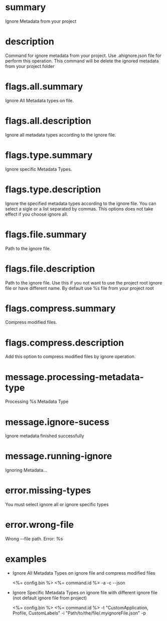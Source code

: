 # summary

Ignore Metadata from your project

# description

Command for ignore metadata from your project. Use .ahignore.json file for perform this operation. This command will be delete the ignored metadata from your project folder

# flags.all.summary

Ignore All Metadata types on file.

# flags.all.description

Ignore all metadata types according to the ignore file.

# flags.type.summary

Ignore specific Metadata Types.

# flags.type.description

Ignore the specified metadata types according to the ignore file. You can select a sigle or a list separated by commas. This options does not take effect if you choose ignore all.

# flags.file.summary

Path to the ignore file.

# flags.file.description

Path to the ignore file. Use this if you not want to use the project root ignore file or have different name. By default use %s file from your project root

# flags.compress.summary

Compress modified files.

# flags.compress.description

Add this option to compress modified files by ignore operation.

# message.processing-metadata-type

Processing %s Metadata Type

# message.ignore-sucess

Ignore metadata finished successfully

# message.running-ignore

Ignoring Metadata...

# error.missing-types

You must select ignore all or ignore specific types

# error.wrong-file

Wrong --file path. Error: %s

# examples

- Ignore All Metadata Types on ignore file and compress modified files

  <%= config.bin %> <%= command.id %> -a -c --json

- Ignore Specific Metadata Types on ignore file with different ignore file (not default ignore file from project)

  <%= config.bin %> <%= command.id %> -t "CustomApplication, Profile, CustomLabels" -i "Path/to/the/file/.myignoreFile.json" -p
